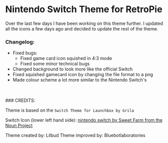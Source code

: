 # Nintendo Switch Theme for RetroPie
Over the last few days I have been working on this theme further. I updated all the icons a few days ago and decided to update the rest of the theme. 

### Changelog:

- Fixed bugs:
  - Fixed game card icon squished in 4:3 mode
  - Fixed some minor technical bugs
- Changed background to look more like the official Switch
- Fixed squished gamecard icon by changing the file format to a png
- Made colour scheme a lot more similar to the Nintendo Switch's
<br/>
<br/>
### CREDITS:

Theme is based on the ```Switch Theme for Launchbox by Grila```

Switch Icon (lower left hand side): [nintendo switch by Sweet Farm from the Noun Project](https://thenounproject.com/term/nintendo-switch/694755/)


Theme created by: Lilbud
Theme improved by: Bluebotlaboratories
